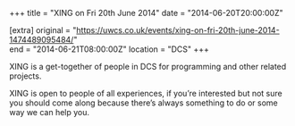 +++
title = "XING on Fri 20th June 2014"
date = "2014-06-20T20:00:00Z"

[extra]
original = "https://uwcs.co.uk/events/xing-on-fri-20th-june-2014-1474489095484/"    
end = "2014-06-21T08:00:00Z"
location = "DCS"
+++

XING is a get-together of people in DCS for programming and other related projects.

XING is open to people of all experiences, if you’re interested but not sure you should come along because there’s always something to do or some way we can help you.

